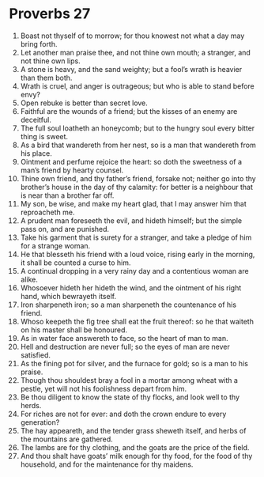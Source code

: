 ﻿# Proverbs 27
1. Boast not thyself of to morrow; for thou knowest not what a day may bring forth. 
2. Let another man praise thee, and not thine own mouth; a stranger, and not thine own lips. 
3. A stone is heavy, and the sand weighty; but a fool’s wrath is heavier than them both. 
4. Wrath is cruel, and anger is outrageous; but who is able to stand before envy? 
5. Open rebuke is better than secret love. 
6. Faithful are the wounds of a friend; but the kisses of an enemy are deceitful. 
7. The full soul loatheth an honeycomb; but to the hungry soul every bitter thing is sweet. 
8. As a bird that wandereth from her nest, so is a man that wandereth from his place. 
9. Ointment and perfume rejoice the heart: so doth the sweetness of a man’s friend by hearty counsel. 
10. Thine own friend, and thy father’s friend, forsake not; neither go into thy brother’s house in the day of thy calamity: for better is a neighbour that is near than a brother far off. 
11. My son, be wise, and make my heart glad, that I may answer him that reproacheth me. 
12. A prudent man foreseeth the evil, and hideth himself; but the simple pass on, and are punished. 
13. Take his garment that is surety for a stranger, and take a pledge of him for a strange woman. 
14. He that blesseth his friend with a loud voice, rising early in the morning, it shall be counted a curse to him. 
15. A continual dropping in a very rainy day and a contentious woman are alike. 
16. Whosoever hideth her hideth the wind, and the ointment of his right hand, which bewrayeth itself. 
17. Iron sharpeneth iron; so a man sharpeneth the countenance of his friend. 
18. Whoso keepeth the fig tree shall eat the fruit thereof: so he that waiteth on his master shall be honoured. 
19. As in water face answereth to face, so the heart of man to man. 
20. Hell and destruction are never full; so the eyes of man are never satisfied. 
21. As the fining pot for silver, and the furnace for gold; so is a man to his praise. 
22. Though thou shouldest bray a fool in a mortar among wheat with a pestle, yet will not his foolishness depart from him. 
23. Be thou diligent to know the state of thy flocks, and look well to thy herds. 
24. For riches are not for ever: and doth the crown endure to every generation? 
25. The hay appeareth, and the tender grass sheweth itself, and herbs of the mountains are gathered. 
26. The lambs are for thy clothing, and the goats are the price of the field. 
27. And thou shalt have goats’ milk enough for thy food, for the food of thy household, and for the maintenance for thy maidens. 
